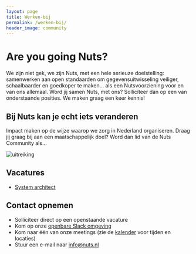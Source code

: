 ```yaml
---
layout: page
title: Werken-bij
permalink: /werken-bij/
header_image: community
---
```


# Are you going Nuts?

We zijn niet gek, we zijn Nuts, met een hele serieuze doelstelling: samenwerken aan open standaarden om gegevensuitwisseling veiliger, schaalbaarder en goedkoper te maken… als een Nutsvoorziening voor en van ons allemaal. Word jij samen Nuts, met ons? Solliciteer dan op een van onderstaande posities. We maken graag een keer kennis!

## Bij Nuts kan je echt iets veranderen

Impact maken op de wijze waarop we zorg in Nederland organiseren. Draag jij graag bij aan een maatschappelijk doel? 
Word dan lid van de Nuts Community als...

<img src="/images/werken-bij-nuts.jpeg" alt="uitreiking" title="Werken bij Nuts" />

## Vacatures
  * [System architect](/careers/system-architect)

## Contact opnemen

  * Solliciteer direct op een openstaande vacature
  * Kom op onze [openbare Slack omgeving](https://join.slack.com/t/nuts-foundation/shared_invite/zt-235ww08nk-halwcet23WCHclmlFd0lLg)
  * Kom naar één van onze meetings (zie de [kalender](/kalender) voor tijden en locaties)
  * Stuur een e-mail naar [info@nuts.nl](mailto:info@nuts.nl)
  
